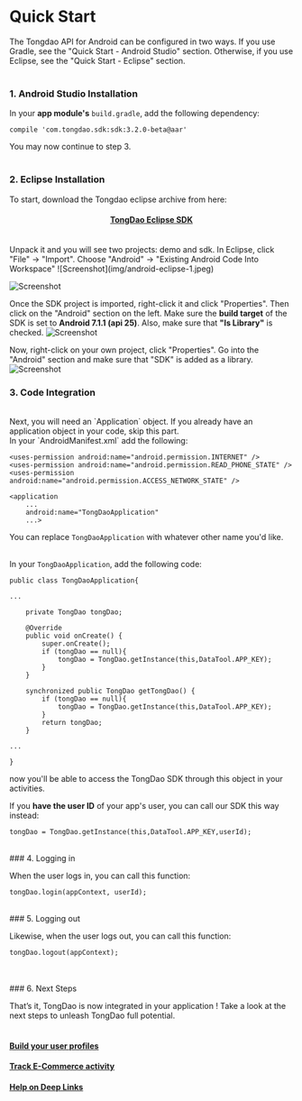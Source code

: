 # Quick Start

The Tongdao API for Android can be configured in two ways. If you use Gradle, see the "Quick Start - Android Studio" section. Otherwise, if you use Eclipse, see the "Quick Start - Eclipse" section.
<br>
<br>

### 1. Android Studio Installation

In your <b>app module's</b> `build.gradle`, add the following dependency:

    compile 'com.tongdao.sdk:sdk:3.2.0-beta@aar'
    

You may now continue to step 3.
<br><br>

### 2. Eclipse Installation

To start, download the Tongdao eclipse archive from here:
<br>
<h4><center><a href="#"><b>TongDao Eclipse SDK</b></a></center></h4>
<br>
Unpack it and you will see two projects: demo and sdk. In Eclipse, click "File" -> "Import". Choose "Android" -> "Existing Android Code Into Workspace"
![Screenshot](img/android-eclipse-1.jpeg)

![Screenshot](img/android-eclipse-2.jpeg)

Once the SDK project is imported, right-click it and click "Properties". Then click on the "Android" section on the left. Make sure the <b>build target</b> of the SDK is set to <b>Android 7.1.1 (api 25)</b>.
Also, make sure that <b>"Is Library"</b> is checked.
![Screenshot](img/android-eclipse-3.jpeg)

Now, right-click on your own project, click "Properties". Go into the "Android" section and make sure that "SDK" is added as a library.
![Screenshot](img/android-eclipse-4.jpeg)

### 3. Code Integration
<br>
Next, you will need an `Application` object. If you already have an application object in your code, skip this part.

<br>
In your `AndroidManifest.xml` add the following:

	<uses-permission android:name="android.permission.INTERNET" />
	<uses-permission android:name="android.permission.READ_PHONE_STATE" />
	<uses-permission android:name="android.permission.ACCESS_NETWORK_STATE" />
	
    <application
        ...
        android:name="TongDaoApplication"
        ...>
    
You can replace `TongDaoApplication` with whatever other name you'd like.
<br>
<br>

In your `TongDaoApplication`, add the following code:
    
    public class TongDaoApplication{
    
    ...
    
    	private TongDao tongDao;

    	@Override
    	public void onCreate() {
        	super.onCreate();
        	if (tongDao == null){
            	tongDao = TongDao.getInstance(this,DataTool.APP_KEY);
        	}
    	}

    	synchronized public TongDao getTongDao() {
        	if (tongDao == null){
            	tongDao = TongDao.getInstance(this,DataTool.APP_KEY);
        	}
        	return tongDao;
    	}
    
    ...
    
    }
    
now you'll be able to access the TongDao SDK through this object in your activities.

If you <b>have the user ID</b> of your app's user, you can call our SDK this way instead:

	tongDao = TongDao.getInstance(this,DataTool.APP_KEY,userId);

<br>
### 4. Logging in

When the user logs in, you can call this function:
	
	tongDao.login(appContext, userId);
<br>
### 5. Logging out
	
Likewise, when the user logs out, you can call this function:

	tongDao.logout(appContext);
	
<br>
<br>
### 6. Next Steps

That’s it, TongDao is now integrated in your application ! Take a look at the next steps to unleash TongDao full potential.
<br>
<br>
<!--#### [Send your users a push, in-app, email or sms message][push]<br>-->
#### [Build your user profiles][profile]<br>
#### [Track E-Commerce activity][ecommerce]<br>
<!-- [Activate Retargeting][ -->
#### [Help on Deep Links][deeplinks]<br>

<!--[push]: push/intro.md-->
[profile]: user_profile.md
[ecommerce]: ecommerce.md
[deeplinks]: deeplinks.md
